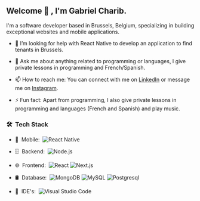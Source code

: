 
<h2> Welcome 👋 , I'm Gabriel Charib.</h2>
I'm a software developer based in Brussels, Belgium, specializing in building exceptional websites and mobile applications.

- 🤔 I’m looking for help with React Native to develop an application to find tenants in Brussels.
- 💬 Ask me about anything related to programming or languages, I give private lessons in programming and French/Spanish.
- 📫 How to reach me: You can connect with me on [LinkedIn](https://www.linkedin.com/in/gabriel-charib-a043a3202/) or message me on [Instagram](https://www.instagram.com/__gab_s/).

- ⚡ Fun fact: Apart from programming, I also give private lessons in programming and languages (French and Spanish) and play music.

<h3> 🛠 &nbsp;Tech Stack</h3>

- 📱 &nbsp;Mobile:&nbsp;
  ![React Native](https://img.shields.io/badge/-React%20Native-0A1A2F?style=flat&logo=React&logoColor=00d8fd)
- 🗄 &nbsp;Backend:&nbsp;
  ![Node.js](https://img.shields.io/badge/-Node.js-0A1A2F?style=flat&logo=node.js)
- 🌐 &nbsp;Frontend:&nbsp;
  ![React](https://img.shields.io/badge/-React-0A1A2F?style=flat&logo=react)
  ![Next.js](https://img.shields.io/badge/-Next.js-0A1A2F?style=flat&logo=next.js)
- 🛢 &nbsp;Database:&nbsp;
  ![MongoDB](https://img.shields.io/badge/-MongoDB-0A1A2F?style=flat&logo=mongodb)
  ![MySQL](https://img.shields.io/badge/-MySQL-0A1A2F?style=flat&logo=mysql&logoColor=00d8fd)
  ![Postgresql](https://img.shields.io/badge/-Postgresql-0A1A2F?style=flat&logo=postgresql)

- 🔧 &nbsp;IDE's:&nbsp;
  ![Visual Studio Code](https://img.shields.io/badge/-Visual%20Studio%20Code-0A1A2F?style=flat&logo=visual-studio-code&logoColor=007ACC)



<br/>


